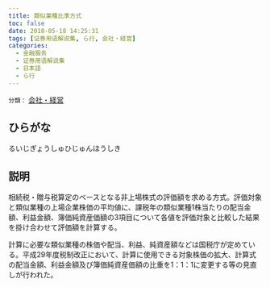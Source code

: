 ```yaml
---
title: 類似業種比準方式
toc: false
date: 2018-05-18 14:25:31
tags: [证券用语解说集, ら行, 会社・経営]
categories:
  - 金融服务
  - 证券用语解说集
  - 日本語
  - ら行
---
```


`分類：` [会社・経営](/tags/会社・経営/)

## ひらがな

るいじぎょうしゅひじゅんほうしき

## 説明

相続税・贈与税算定のベースとなる非上場株式の評価額を求める方式。評価対象と類似業種の上場企業株価の平均値に、課税年の類似業種1株当たりの配当金額、利益金額、簿価純資産価額の3項目について各値を評価対象と比較した結果を掛け合わせて評価額を計算する。

計算に必要な類似業種の株価や配当、利益、純資産額などは国税庁が定めている。平成29年度税制改正において、計算に使用できる対象株価の拡大、計算式の配当金額、利益金額及び簿価純資産価額の比重を1：1：1に変更する等の見直しが行われた。
